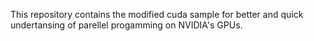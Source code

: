 This repository contains the modified cuda sample for better and quick undertansing of parellel progamming on NVIDIA's GPUs.

